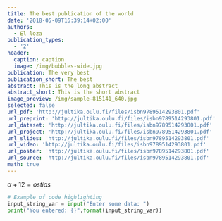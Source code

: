 ```yaml
---
title: The best publication of the world
date: '2018-05-09T16:39:14+02:00'
authors:
  - El loza
publication_types:
  - '2'
header:
  caption: caption
  image: /img/bubbles-wide.jpg
publication: The very best
publication_short: The best
abstract: This is the long abstract
abstract_short: This is the short abstract
image_preview: /img/sample-815141_640.jpg
selected: false
url_pdf: 'http://jultika.oulu.fi/files/isbn9789514293801.pdf'
url_preprint: 'http://jultika.oulu.fi/files/isbn9789514293801.pdf'
url_dataset: 'http://jultika.oulu.fi/files/isbn9789514293801.pdf'
url_project: 'http://jultika.oulu.fi/files/isbn9789514293801.pdf'
url_slides: 'http://jultika.oulu.fi/files/isbn9789514293801.pdf'
url_video: 'http://jultika.oulu.fi/files/isbn9789514293801.pdf'
url_poster: 'http://jultika.oulu.fi/files/isbn9789514293801.pdf'
url_source: 'http://jultika.oulu.fi/files/isbn9789514293801.pdf'
math: true
---
```

$\alpha + 12 = ostias$

```python
# Example of code highlighting
input_string_var = input("Enter some data: ")
print("You entered: {}".format(input_string_var))
```
